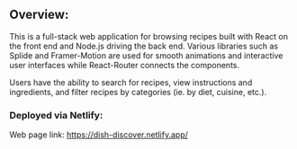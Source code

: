 ## Overview: 
This is a full-stack web application for browsing recipes built with React on the front end and Node.js driving the back end. Various libraries such as Splide and Framer-Motion are used for smooth animations and interactive user interfaces while React-Router connects the components. 

Users have the ability to search for recipes, view instructions and ingredients, and filter recipes by categories (ie. by diet, cuisine, etc.). 

### Deployed via Netlify: 
Web page link: https://dish-discover.netlify.app/
